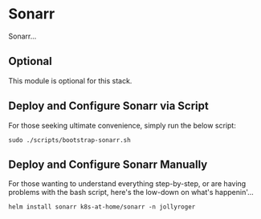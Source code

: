 # Sonarr

Sonarr...

## Optional

This module is optional for this stack.

## Deploy and Configure Sonarr via Script

For those seeking ultimate convenience, simply run the below script:

```shell
sudo ./scripts/bootstrap-sonarr.sh
```

## Deploy and Configure Sonarr Manually

For those wanting to understand everything step-by-step, or are having problems with the bash script, here's the low-down on what's happenin'...

```shell
helm install sonarr k8s-at-home/sonarr -n jollyroger
```

